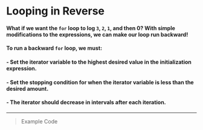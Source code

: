 # Looping in Reverse
#### What if we want the `for` loop to log `3`, `2`, `1`, and then 0? With simple modifications to the expressions, we can make our loop run backward!

#### To run a backward `for` loop, we must:

#### - Set the iterator variable to the highest desired value in the initialization expression.
#### - Set the stopping condition for when the iterator variable is less than the desired amount.
#### - The iterator should decrease in intervals after each iteration.
---
> Example Code
```js

```